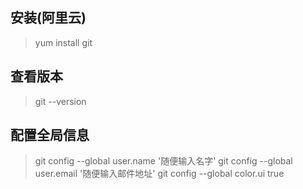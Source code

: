 ## 安装(阿里云)
> yum install git

## 查看版本
> git --version

## 配置全局信息
> git config --global user.name '随便输入名字'
> git config --global user.email '随便输入邮件地址'
> git config --global color.ui true